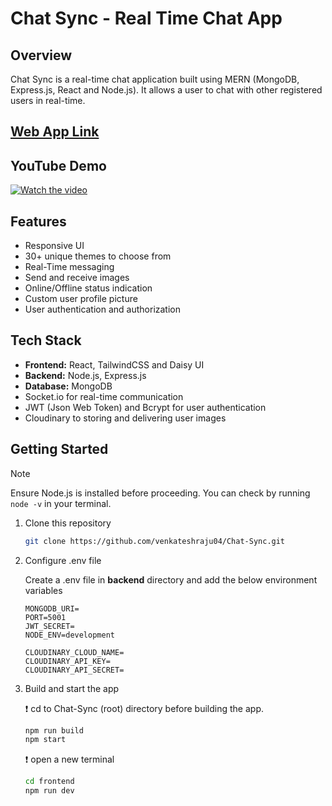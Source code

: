 # Chat Sync - Real Time Chat App

## Overview
Chat Sync is a real-time chat application built using MERN (MongoDB, Express.js, React and Node.js). It allows a user to chat with other registered users in real-time.

## [Web App Link](https://www.chat-sync.venkateshraju.me/)

## YouTube Demo
[![Watch the video](https://res.cloudinary.com/dy0xvvpe6/image/upload/v1739625616/Screenshot_2025-02-15_153814_cbyucd.png)](https://www.youtube.com/watch?v=v7dVHzjHLUY)

## Features
- Responsive UI
- 30+ unique themes to choose from
- Real-Time messaging
- Send and receive images
- Online/Offline status indication
- Custom user profile picture
- User authentication and authorization

## Tech Stack
- **Frontend:** React, TailwindCSS and Daisy UI
- **Backend:** Node.js, Express.js
- **Database:** MongoDB
- Socket.io for real-time communication
- JWT (Json Web Token) and Bcrypt for user authentication
- Cloudinary to storing and delivering user images

## Getting Started
>[!NOTE]
>Ensure Node.js is installed before proceeding. You can check by running `node -v` in your terminal.
1. Clone this repository
   ```bash
   git clone https://github.com/venkateshraju04/Chat-Sync.git
   ```
2. Configure .env file
   
   Create a .env file in **backend** directory and add the below environment variables
   ```env
   MONGODB_URI=
   PORT=5001
   JWT_SECRET=
   NODE_ENV=development
   
   CLOUDINARY_CLOUD_NAME=
   CLOUDINARY_API_KEY=
   CLOUDINARY_API_SECRET=
   ```
4. Build and start the app
   
   ❗ cd to Chat-Sync (root) directory before building the app.
   ```bash
   npm run build
   npm start
   ```
   ❗ open a new terminal
   ```bash
   cd frontend
   npm run dev
   ```
   
   
